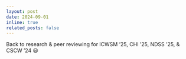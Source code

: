 ```yaml
---
layout: post
date: 2024-09-01
inline: true
related_posts: false
---
```


Back to research & peer reviewing for ICWSM ’25, CHI ’25, NDSS ’25, & CSCW ’24 :smiley: